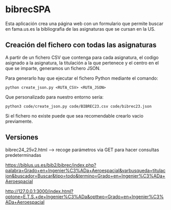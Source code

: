 # bibrecSPA

Esta aplicación crea una página web con un formulario que permite buscar en fama.us.es la bibliografia de las asignaturas que se cursan en la US.


## Creación del fichero con todas las asignaturas

A partir de un fichero CSV que contenga para cada asignatura, el codigo asignado a la asignatura, la titulación a la que pertenece y el centro en el que se imparte, generamos un fichero JSON.

Para generarlo hay que ejecutar el fichero Python mediante el comando:

`python create_json.py <RUTA_CSV> <RUTA_JSON>`

Que personalizado para nuestro entorno sería:

`python3 code/create_json.py code/BIBREC23.csv code/bibrec23.json`

Si el fichero no existe puede que sea recomendable crearlo vacio previamente.


## Versiones

bibrec24_25v2.html --> recoge parámetros via GET para hacer consultas predeterminadas

https://biblus.us.es/bib2/bibrec/index.php?palabra=Grado+en+Ingenier%C3%ADa+Aeroespacial&varbusqueda=titulacion&buscador=Buscar&tipo=todo&termino=Grado+en+Ingenier%C3%ADa+Aeroespacial

http://127.0.0.1:3000/index.html?optone=E.T.S.+de+Ingenier%C3%ADa&opttwo=Grado+en+Ingenier%C3%ADa+Aeroespacial


